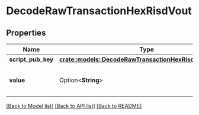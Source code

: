 # DecodeRawTransactionHexRisdVout

## Properties

Name | Type | Description | Notes
------------ | ------------- | ------------- | -------------
**script_pub_key** | [**crate::models::DecodeRawTransactionHexRisdScriptPubKey**](DecodeRawTransactionHexRISD_scriptPubKey.md) |  | 
**value** | Option<**String**> | Represents the sent/received amount. | [optional]

[[Back to Model list]](../README.md#documentation-for-models) [[Back to API list]](../README.md#documentation-for-api-endpoints) [[Back to README]](../README.md)


